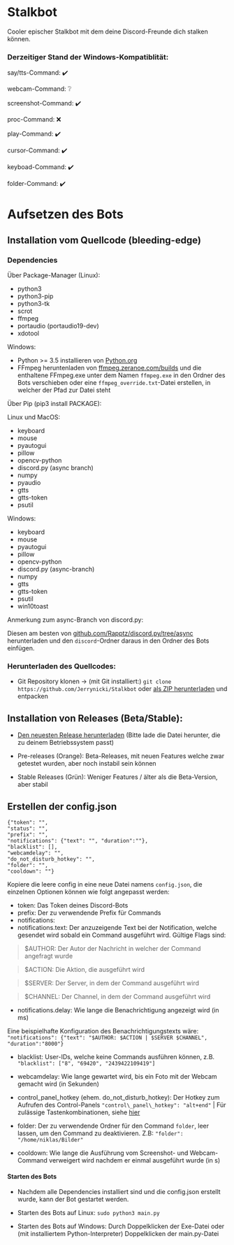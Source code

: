 # Stalkbot

Cooler epischer Stalkbot mit dem deine Discord-Freunde dich stalken können.

### Derzeitiger Stand der Windows-Kompatiblität:

say/tts-Command: ✔️

webcam-Command: ❔

screenshot-Command: ✔️

proc-Command: ❌

play-Command: ✔️

cursor-Command: ✔️

keyboad-Command: ✔️

folder-Command: ✔️

# Aufsetzen des Bots

## Installation vom Quellcode (bleeding-edge)

### Dependencies

Über Package-Manager (Linux):
* python3
* python3-pip
* python3-tk
* scrot
* ffmpeg
* portaudio (portaudio19-dev)
* xdotool

Windows:
* Python >= 3.5 installieren von [Python.org](https://python.org/downloads)
* FFmpeg heruntenladen von [ffmpeg.zeranoe.com/builds](https://ffmpeg.zeranoe.com/builds/) und die enthaltene FFmpeg.exe unter dem Namen `ffmpeg.exe` in den Ordner des Bots verschieben oder eine `ffmpeg_override.txt`-Datei erstellen, in welcher der Pfad zur Datei steht

Über Pip (pip3 install PACKAGE):

Linux und MacOS:

* keyboard
* mouse
* pyautogui
* pillow
* opencv-python
* discord.py (async branch)
* numpy
* pyaudio
* gtts
* gtts-token
* psutil

Windows:

* keyboard
* mouse
* pyautogui
* pillow
* opencv-python
* discord.py (async-branch)
* numpy
* gtts
* gtts-token
* psutil
* win10toast

Anmerkung zum async-Branch von discord.py:

Diesen am besten von [github.com/Rapptz/discord.py/tree/async](https://github.com/Rapptz/discord.py/tree/async) herunterladen und den `discord`-Ordner daraus in den Ordner des Bots einfügen.

### Herunterladen des Quellcodes:
* Git Repository klonen -> (mit Git installiert:) `git clone https://github.com/Jerrynicki/Stalkbot` oder [als ZIP herunterladen](https://github.com/Jerrynicki/Stalkbot/archive/master.zip) und entpacken

## Installation von Releases (Beta/Stable):
* [Den neuesten Release herunterladen](https://github.com/Jerrynicki/Stalkbot/releases) (Bitte lade die Datei herunter, die zu deinem Betriebssystem passt)

* Pre-releases (Orange): Beta-Releases, mit neuen Features welche zwar getestet wurden, aber noch instabil sein können
* Stable Releases (Grün): Weniger Features / älter als die Beta-Version, aber stabil

## Erstellen der config.json
```
{"token": "", 
"status": "",
"prefix": "",
"notifications": {"text": "", "duration":""},
"blacklist": [],
"webcamdelay": "",
"do_not_disturb_hotkey": "",
"folder": "",
"cooldown": ""}
```

Kopiere die leere config in eine neue Datei namens `config.json`, die einzelnen Optionen können wie folgt angepasst werden:
* token: Das Token deines Discord-Bots
* prefix: Der zu verwendende Prefix für Commands
* notifications:
* notifications.text: Der anzuzeigende Text bei der Notification, welche gesendet wird sobald ein Command ausgeführt wird. Gültige Flags sind:
> $AUTHOR: Der Autor der Nachricht in welcher der Command angefragt wurde

> $ACTION: Die Aktion, die ausgeführt wird

> $SERVER: Der Server, in dem der Command ausgeführt wird

> $CHANNEL: Der Channel, in dem der Command ausgeführt wird

* notifications.delay: Wie lange die Benachrichtigung angezeigt wird (in ms)

Eine beispielhafte Konfiguration des Benachrichtigungstexts wäre:
`"notifications": {"text": "$AUTHOR: $ACTION | $SERVER $CHANNEL", "duration":"8000"}`

* blacklist: User-IDs, welche keine Commands ausführen können, z.B.
`"blacklist": ["8", "69420", "2439422109419"]`

* webcamdelay: Wie lange gewartet wird, bis ein Foto mit der Webcam gemacht wird (in Sekunden)

* control\_panel\_hotkey (ehem. do\_not\_disturb\_hotkey): Der Hotkey zum Aufrufen des Control-Panels
`"control\_panel\_hotkey": "alt+end"` | Für zulässige Tastenkombinationen, siehe [hier](https://github.com/boppreh/keyboard#keyboard.all_modifiers)

* folder: Der zu verwendende Ordner für den Command `folder`, leer lassen, um den Command zu deaktivieren. Z.B: `"folder": "/home/niklas/Bilder"`

* cooldown: Wie lange die Ausführung vom Screenshot- und Webcam-Command verweigert wird nachdem er einmal ausgeführt wurde (in s)

#### Starten des Bots

* Nachdem alle Dependencies installiert sind und die config.json erstellt wurde, kann der Bot gestartet werden.

* Starten des Bots auf Linux: `sudo python3 main.py`

* Starten des Bots auf Windows: Durch Doppelklicken der Exe-Datei oder (mit installiertem Python-Interpreter) Doppelklicken der main.py-Datei
